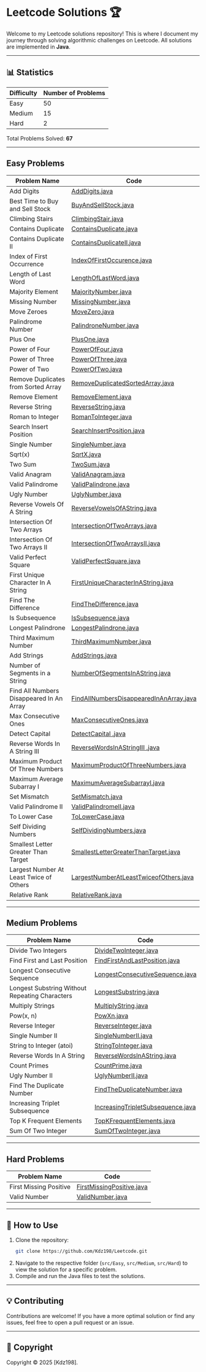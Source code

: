 # Leetcode Solutions 🏆

Welcome to my Leetcode solutions repository! This is where I document my journey through solving algorithmic challenges on Leetcode. All solutions are implemented in **Java**.

---

## 📊 Statistics

| Difficulty | Number of Problems | 
|------------|--------------------|
| Easy       | 50                 | 
| Medium     | 15                 | 
| Hard       | 2                  | 
        
Total Problems Solved: **67**

---

## Easy Problems

| Problem Name                             | Code                                                                                      |
|------------------------------------------|-------------------------------------------------------------------------------------------|
| Add Digits                               | [AddDigits.java](src/Easy/AddDigits.java)                                                 |
| Best Time to Buy and Sell Stock          | [BuyAndSellStock.java](src/Easy/BuyAndSellStock.java)                                     |
| Climbing Stairs                          | [ClimbingStair.java](src/Easy/ClimbingStair.java)                                         |
| Contains Duplicate                       | [ContainsDuplicate.java](src/Easy/ContainsDuplicate.java)                                 |
| Contains Duplicate II                    | [ContainsDuplicateII.java](src/Easy/ContainsDuplicateII.java)                             |
| Index of First Occurrence                | [IndexOfFirstOccurence.java](src/Easy/IndexOfFirstOccurence.java)                         |
| Length of Last Word                      | [LengthOfLastWord.java](src/Easy/LengthOfLastWord.java)                                   |
| Majority Element                         | [MajorityNumber.java](src/Easy/MajorityNumber.java)                                       |
| Missing Number                           | [MissingNumber.java](src/Easy/MissingNumber.java)                                         |
| Move Zeroes                              | [MoveZero.java](src/Easy/MoveZero.java)                                                   |
| Palindrome Number                        | [PalindroneNumber.java](src/Easy/PalindroneNumber.java)                                   |
| Plus One                                 | [PlusOne.java](src/Easy/PlusOne.java)                                                     |
| Power of Four                            | [PowerOfFour.java](src/Easy/PowerOfFour.java)                                             |
| Power of Three                           | [PowerOfThree.java](src/Easy/PowerOfThree.java)                                           |
| Power of Two                             | [PowerOfTwo.java](src/Easy/PowerOfTwo.java)                                               |
| Remove Duplicates from Sorted Array      | [RemoveDuplicatedSortedArray.java](src/Easy/RemoveDuplicatedSortedArray.java)             |
| Remove Element                           | [RemoveElement.java](src/Easy/RemoveElement.java)                                         |
| Reverse String                           | [ReverseString.java](src/Easy/ReverseString.java)                                         |
| Roman to Integer                         | [RomanToInteger.java](src/Easy/RomanToInteger.java)                                       |
| Search Insert Position                   | [SearchInsertPosition.java](src/Easy/SearchInsertPosition.java)                           |
| Single Number                            | [SingleNumber.java](src/Easy/SingleNumber.java)                                           |
| Sqrt(x)                                  | [SqrtX.java](src/Easy/SqrtX.java)                                                         |
| Two Sum                                  | [TwoSum.java](src/Easy/TwoSum.java)                                                       |
| Valid Anagram                            | [ValidAnagram.java](src/Easy/ValidAnagram.java)                                           |
| Valid Palindrome                         | [ValidPalindrone.java](src/Easy/ValidPalindrone.java)                                     |
| Ugly Number                              | [UglyNumber.java](src/Easy/UglyNumber.java)                                               |
| Reverse Vowels Of A String               | [ReverseVowelsOfAString.java](src/Easy/ReverseVowelsOfAString.java)                       |
| Intersection Of Two Arrays               | [IntersectionOfTwoArrays.java](src/Easy/IntersectionOfTwoArrays.java)                     |
| Intersection Of Two Arrays II            | [IntersectionOfTwoArraysII.java](src/Easy/IntersectionOfTwoArraysII.java)                 |
| Valid Perfect Square                     | [ValidPerfectSquare.java](src/Easy/ValidPerfectSquare.java)                               |
| First Unique Character In A String       | [FirstUniqueCharacterInAString.java](src/Easy/FirstUniqueCharacterInAString.java)         |
| Find The Difference                      | [FindTheDifference.java](src/Easy/FindTheDifference.java)                                 |
| Is Subsequence                           | [IsSubsequence.java](src/Easy/IsSubsequence.java)                                         |
| Longest Palindrone                       | [LongestPalindrone.java](src/Easy/LongestPalindrone.java)                                 |
| Third Maximum Number                     | [ThirdMaximumNumber.java](src/Easy/ThirdMaximumNumber.java)                               |
| Add Strings                              | [AddStrings.java](src/Easy/AddStrings.java)                                               |
| Number of Segments in a String           | [NumberOfSegmentsInAString.java](src/Easy/NumberOfSegmentsInAString.java)                 |
| Find All Numbers Disappeared In An Array | [FindAllNumbersDisappearedInAnArray.java](src/Easy/FindAllNumbersDisappearedInAnArray.java) |
| Max Consecutive Ones                     | [MaxConsecutiveOnes.java](src/Easy/MaxConsecutiveOnes.java)                               |
| Detect Capital                           | [DetectCapital .java](src/Easy/DetectCapital.java)                                        |
| Reverse Words In A String III            | [ReverseWordsInAStringIII .java](src/Easy/ReverseWordsInAStringIII.java)                  |
| Maximum Product Of Three Numbers         | [MaximumProductOfThreeNumbers.java](src/Easy/MaximumProductOfThreeNumbers.java)           |
| Maximum Average Subarray I               | [MaximumAverageSubarrayI.java](src/Easy/MaximumAverageSubarrayI.java)                     |
| Set Mismatch                             | [SetMismatch.java](src/Easy/SetMismatch.java)                                             |
| Valid Palindrome II                      | [ValidPalindromeII.java](src/Easy/ValidPalindromeII.java)                                 |
| To Lower Case                            | [ToLowerCase.java](src/Easy/ToLowerCase.java)                                             |
| Self Dividing Numbers                    | [SelfDividingNumbers.java](src/Easy/SelfDividingNumbers.java)                             |
| Smallest Letter Greater Than Target      | [SmallestLetterGreaterThanTarget.java](src/Easy/SmallestLetterGreaterThanTarget.java)     |
| Largest Number At Least Twice of Others  | [LargestNumberAtLeastTwiceofOthers.java](src/Easy/LargestNumberAtLeastTwiceofOthers.java) |
| Relative Rank                            | [RelativeRank.java](src/Easy/RelativeRank.java)                                           |


---

## Medium Problems

| Problem Name                                   | Code                                                                          |
|------------------------------------------------|-------------------------------------------------------------------------------|
| Divide Two Integers                            | [DivideTwoInteger.java](src/Medium/DivideTwoInteger.java)                     |
| Find First and Last Position                   | [FindFirstAndLastPosition.java](src/Medium/FindFirstAndLastPosition.java)     |
| Longest Consecutive Sequence                   | [LongestConsecutiveSequence.java](src/Medium/LongestConsecutiveSequence.java) |
| Longest Substring Without Repeating Characters | [LongestSubstring.java](src/Medium/LongestSubstring.java)                     |
| Multiply Strings                               | [MultiplyString.java](src/Medium/MultiplyString.java)                         |
| Pow(x, n)                                      | [PowXn.java](src/Medium/PowXn.java)                                           |
| Reverse Integer                                | [ReverseInteger.java](src/Medium/ReverseInteger.java)                         |
| Single Number II                               | [SingleNumberII.java](src/Medium/SingleNumberII.java)                         |
| String to Integer (atoi)                       | [StringToInteger.java](src/Medium/StringToInteger.java)                       |
| Reverse Words In A String                      | [ReverseWordsInAString.java](src/Medium/ReverseWordsInAString.java)           |
| Count Primes                                   | [CountPrime.java](src/Medium/CountPrime.java)                                 |
| Ugly Number II                                 | [UglyNumberII.java](src/Medium/UglyNumberII.java)                             |
| Find The Duplicate Number                      | [FindTheDuplicateNumber.java](src/Medium/FindTheDuplicateNumber.java)         |
| Increasing Triplet Subsequence                 | [IncreasingTripletSubsequence.java](src/Medium/IncreasingTripletSubsequence.java)         |
| Top K Frequent Elements                        | [TopKFrequentElements.java](src/Medium/TopKFrequentElements.java)         |
| Sum Of Two Integer                             | [SumOfTwoInteger.java](src/Medium/SumOfTwoInteger.java)         |

---

## Hard Problems

| Problem Name                        | Code                                                                                  |
|-------------------------------------|---------------------------------------------------------------------------------------|
| First Missing Positive              | [FirstMissingPositive.java](src/Hard/FirstMissingPositive.java)                       |
| Valid Number                        | [ValidNumber.java](src/Hard/ValidNumber.java)                                         |

---

## 📌 How to Use

1. Clone the repository:
   ```bash
   git clone https://github.com/Kdz198/Leetcode.git
   ```
2. Navigate to the respective folder (`src/Easy`, `src/Medium`, `src/Hard`) to view the solution for a specific problem.
3. Compile and run the Java files to test the solutions.

---

## 💡 Contributing

Contributions are welcome! If you have a more optimal solution or find any issues, feel free to open a pull request or an issue.

---

## 📜 Copyright

Copyright © 2025 [Kdz198].
